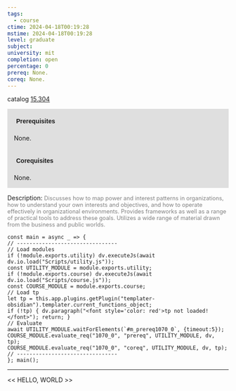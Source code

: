 ```yaml
---
tags:
  - course
ctime: 2024-04-18T00:19:28
mstime: 2024-04-18T00:19:28
level: graduate
subject: 
university: mit
completion: open
percentage: 0
prereq: None.
coreq: None.
---
```


catalog [15.304](http://student.mit.edu/catalog/m15b.html#15.304)

<span style="display: block; padding: 15px; background-color: rgb(100, 100, 100, 0.2);"><font id="m_prereq1070_0" style="display: block; font-family: Arial, sans-serif; font-weight: bold; padding: 5px">Prerequisites</font><br><span id="prereq1070_0">None.</span></span>
<span style="display: block; padding: 15px; background-color: rgb(100, 100, 100, 0.2);"><font id="m_coreq1070_0" style="display: block; font-family: Arial, sans-serif; font-weight: bold; padding: 5px">Corequisites</font><br><span id="coreq1070_0">None.</span></span>

<font style="">Description:</font>
<font style="color: grey; font-size: 0.8rem;">Discusses how to map power and interest patterns in organizations, how to understand your own interests and objectives, and how to operate effectively in organizational environments. Provides frameworks as well as a range of practical tools to address these goals. Utilizes a wide range of material drawn from the business and public worlds.</font>

```dataviewjs
const main = async _ => {
// --------------------------------
// Load modules
if (!module.exports.utility) dv.executeJs(await dv.io.load("Scripts/utility.js"));
const UTILITY_MODULE = module.exports.utility;
if (!module.exports.course) dv.executeJs(await dv.io.load("Scripts/course.js"));
const COURSE_MODULE = module.exports.course;
// Load tp
let tp = this.app.plugins.getPlugin("templater-obsidian").templater.current_functions_object;
if (!tp) { dv.paragraph("<font style='color: red'>tp not loaded!</font>"); return; }
// Evaluate
await UTILITY_MODULE.waitForElements(`#m_prereq1070_0`, {timeout:5});
COURSE_MODULE.evaluate_req("1070_0", "prereq", UTILITY_MODULE, dv, tp);
COURSE_MODULE.evaluate_req("1070_0", "coreq", UTILITY_MODULE, dv, tp);
// --------------------------------
}; main();
```

---

<< HELLO, WORLD >>
